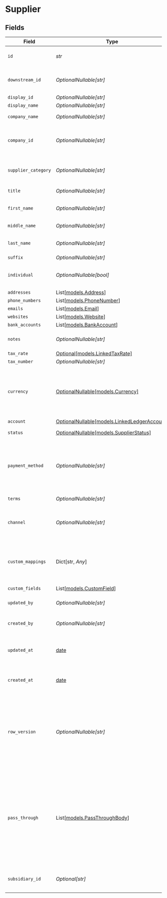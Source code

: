 # Supplier


## Fields

| Field                                                                                                                                                   | Type                                                                                                                                                    | Required                                                                                                                                                | Description                                                                                                                                             | Example                                                                                                                                                 |
| ------------------------------------------------------------------------------------------------------------------------------------------------------- | ------------------------------------------------------------------------------------------------------------------------------------------------------- | ------------------------------------------------------------------------------------------------------------------------------------------------------- | ------------------------------------------------------------------------------------------------------------------------------------------------------- | ------------------------------------------------------------------------------------------------------------------------------------------------------- |
| `id`                                                                                                                                                    | *str*                                                                                                                                                   | :heavy_check_mark:                                                                                                                                      | A unique identifier for an object.                                                                                                                      | 12345                                                                                                                                                   |
| `downstream_id`                                                                                                                                         | *OptionalNullable[str]*                                                                                                                                 | :heavy_minus_sign:                                                                                                                                      | The third-party API ID of original entity                                                                                                               | 12345                                                                                                                                                   |
| `display_id`                                                                                                                                            | *OptionalNullable[str]*                                                                                                                                 | :heavy_minus_sign:                                                                                                                                      | Display ID                                                                                                                                              | EMP00101                                                                                                                                                |
| `display_name`                                                                                                                                          | *OptionalNullable[str]*                                                                                                                                 | :heavy_minus_sign:                                                                                                                                      | Display name                                                                                                                                            | Windsurf Shop                                                                                                                                           |
| `company_name`                                                                                                                                          | *OptionalNullable[str]*                                                                                                                                 | :heavy_minus_sign:                                                                                                                                      | The name of the company.                                                                                                                                | SpaceX                                                                                                                                                  |
| `company_id`                                                                                                                                            | *OptionalNullable[str]*                                                                                                                                 | :heavy_minus_sign:                                                                                                                                      | The company or subsidiary id the transaction belongs to                                                                                                 | 12345                                                                                                                                                   |
| `supplier_category`                                                                                                                                     | *OptionalNullable[str]*                                                                                                                                 | :heavy_minus_sign:                                                                                                                                      | The category/type of the supplier                                                                                                                       | Insurance                                                                                                                                               |
| `title`                                                                                                                                                 | *OptionalNullable[str]*                                                                                                                                 | :heavy_minus_sign:                                                                                                                                      | The job title of the person.                                                                                                                            | CEO                                                                                                                                                     |
| `first_name`                                                                                                                                            | *OptionalNullable[str]*                                                                                                                                 | :heavy_minus_sign:                                                                                                                                      | The first name of the person.                                                                                                                           | Elon                                                                                                                                                    |
| `middle_name`                                                                                                                                           | *OptionalNullable[str]*                                                                                                                                 | :heavy_minus_sign:                                                                                                                                      | Middle name of the person.                                                                                                                              | D.                                                                                                                                                      |
| `last_name`                                                                                                                                             | *OptionalNullable[str]*                                                                                                                                 | :heavy_minus_sign:                                                                                                                                      | The last name of the person.                                                                                                                            | Musk                                                                                                                                                    |
| `suffix`                                                                                                                                                | *OptionalNullable[str]*                                                                                                                                 | :heavy_minus_sign:                                                                                                                                      | N/A                                                                                                                                                     | Jr.                                                                                                                                                     |
| `individual`                                                                                                                                            | *OptionalNullable[bool]*                                                                                                                                | :heavy_minus_sign:                                                                                                                                      | Is this an individual or business supplier                                                                                                              | true                                                                                                                                                    |
| `addresses`                                                                                                                                             | List[[models.Address](../models/address.md)]                                                                                                            | :heavy_minus_sign:                                                                                                                                      | N/A                                                                                                                                                     |                                                                                                                                                         |
| `phone_numbers`                                                                                                                                         | List[[models.PhoneNumber](../models/phonenumber.md)]                                                                                                    | :heavy_minus_sign:                                                                                                                                      | N/A                                                                                                                                                     |                                                                                                                                                         |
| `emails`                                                                                                                                                | List[[models.Email](../models/email.md)]                                                                                                                | :heavy_minus_sign:                                                                                                                                      | N/A                                                                                                                                                     |                                                                                                                                                         |
| `websites`                                                                                                                                              | List[[models.Website](../models/website.md)]                                                                                                            | :heavy_minus_sign:                                                                                                                                      | N/A                                                                                                                                                     |                                                                                                                                                         |
| `bank_accounts`                                                                                                                                         | List[[models.BankAccount](../models/bankaccount.md)]                                                                                                    | :heavy_minus_sign:                                                                                                                                      | N/A                                                                                                                                                     |                                                                                                                                                         |
| `notes`                                                                                                                                                 | *OptionalNullable[str]*                                                                                                                                 | :heavy_minus_sign:                                                                                                                                      | Some notes about this supplier                                                                                                                          | Some notes about this supplier                                                                                                                          |
| `tax_rate`                                                                                                                                              | [Optional[models.LinkedTaxRate]](../models/linkedtaxrate.md)                                                                                            | :heavy_minus_sign:                                                                                                                                      | N/A                                                                                                                                                     |                                                                                                                                                         |
| `tax_number`                                                                                                                                            | *OptionalNullable[str]*                                                                                                                                 | :heavy_minus_sign:                                                                                                                                      | N/A                                                                                                                                                     | US123945459                                                                                                                                             |
| `currency`                                                                                                                                              | [OptionalNullable[models.Currency]](../models/currency.md)                                                                                              | :heavy_minus_sign:                                                                                                                                      | Indicates the associated currency for an amount of money. Values correspond to [ISO 4217](https://en.wikipedia.org/wiki/ISO_4217).                      | USD                                                                                                                                                     |
| `account`                                                                                                                                               | [OptionalNullable[models.LinkedLedgerAccount]](../models/linkedledgeraccount.md)                                                                        | :heavy_minus_sign:                                                                                                                                      | N/A                                                                                                                                                     |                                                                                                                                                         |
| `status`                                                                                                                                                | [OptionalNullable[models.SupplierStatus]](../models/supplierstatus.md)                                                                                  | :heavy_minus_sign:                                                                                                                                      | Supplier status                                                                                                                                         | active                                                                                                                                                  |
| `payment_method`                                                                                                                                        | *OptionalNullable[str]*                                                                                                                                 | :heavy_minus_sign:                                                                                                                                      | Payment method used for the transaction, such as cash, credit card, bank transfer, or check                                                             | cash                                                                                                                                                    |
| `terms`                                                                                                                                                 | *OptionalNullable[str]*                                                                                                                                 | :heavy_minus_sign:                                                                                                                                      | Terms of payment.                                                                                                                                       | Net 30 days                                                                                                                                             |
| `channel`                                                                                                                                               | *OptionalNullable[str]*                                                                                                                                 | :heavy_minus_sign:                                                                                                                                      | The channel through which the transaction is processed.                                                                                                 | email                                                                                                                                                   |
| `custom_mappings`                                                                                                                                       | Dict[str, *Any*]                                                                                                                                        | :heavy_minus_sign:                                                                                                                                      | When custom mappings are configured on the resource, the result is included here.                                                                       |                                                                                                                                                         |
| `custom_fields`                                                                                                                                         | List[[models.CustomField](../models/customfield.md)]                                                                                                    | :heavy_minus_sign:                                                                                                                                      | N/A                                                                                                                                                     |                                                                                                                                                         |
| `updated_by`                                                                                                                                            | *OptionalNullable[str]*                                                                                                                                 | :heavy_minus_sign:                                                                                                                                      | The user who last updated the object.                                                                                                                   | 12345                                                                                                                                                   |
| `created_by`                                                                                                                                            | *OptionalNullable[str]*                                                                                                                                 | :heavy_minus_sign:                                                                                                                                      | The user who created the object.                                                                                                                        | 12345                                                                                                                                                   |
| `updated_at`                                                                                                                                            | [date](https://docs.python.org/3/library/datetime.html#date-objects)                                                                                    | :heavy_minus_sign:                                                                                                                                      | The date and time when the object was last updated.                                                                                                     | 2020-09-30T07:43:32.000Z                                                                                                                                |
| `created_at`                                                                                                                                            | [date](https://docs.python.org/3/library/datetime.html#date-objects)                                                                                    | :heavy_minus_sign:                                                                                                                                      | The date and time when the object was created.                                                                                                          | 2020-09-30T07:43:32.000Z                                                                                                                                |
| `row_version`                                                                                                                                           | *OptionalNullable[str]*                                                                                                                                 | :heavy_minus_sign:                                                                                                                                      | A binary value used to detect updates to a object and prevent data conflicts. It is incremented each time an update is made to the object.              | 1-12345                                                                                                                                                 |
| `pass_through`                                                                                                                                          | List[[models.PassThroughBody](../models/passthroughbody.md)]                                                                                            | :heavy_minus_sign:                                                                                                                                      | The pass_through property allows passing service-specific, custom data or structured modifications in request body when creating or updating resources. |                                                                                                                                                         |
| `subsidiary_id`                                                                                                                                         | *Optional[str]*                                                                                                                                         | :heavy_minus_sign:                                                                                                                                      | The subsidiary the supplier belongs to.                                                                                                                 | 12345                                                                                                                                                   |